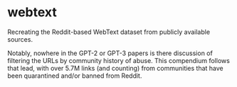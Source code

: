 # webtext

Recreating the Reddit-based WebText dataset from publicly available sources.

Notably, nowhere in the GPT-2 or GPT-3 papers is there discussion of filtering the URLs by community history of abuse. This compendium follows that lead, with over 5.7M links (and counting) from communities that have been quarantined and/or banned from Reddit.


